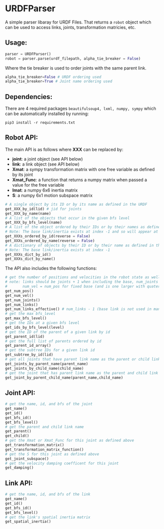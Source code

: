 # URDFParser

A simple parser libaray for URDF Files. That returns a ```robot``` object which can be used to access links, joints, transformation matricies, etc.

## Usage:
```python
parser = URDFParser()
robot = parser.parse(urdf_filepath, alpha_tie_breaker = False)
```
Where the tie breaker is used to order joints with the same parent link.
```python 
alpha_tie_breaker=False # URDF ordering used
alpha_tie_breaker=True # Joint name ordering used
```

## Dependencies:
There are 4 required packages ```beautifulsoup4, lxml, numpy, sympy``` which can be automatically installed by running:
```shell
pip3 install -r requirements.txt
```

## Robot API:

The main API is as follows where **XXX** can be replaced by:
+ **joint**: a joint object (see API below)
+ **link**: a link object (see API below)
+ **Xmat**: a sympy transformation matrix with one free variable as defined by its joint
+ **Xmat_Func**: a function that returns a numpy matrix when passed a value for the free variable
+ **Imat**: a numpy 6x6 inertia matrix
+ **S**: a numpy 6x1 motion subspace matrix

```python
# A single object by its ID or by its name as defined in the URDF
get_XXX_by_id(lid) # jid for joints 
get_XXX_by_name(name)
# A list of the objects that occur in the given bfs level
get_XXX_by_bfs_level(name)
# A list of the object ordered by their IDs or by their names as defined in the URDF
# Note: The base link/inertia exists at index -1 and so will appear at the beginning of the list
get_XXXs_ordered_by_id(reverse = False)
get_XXXs_ordered_by_name(reverse = False)
# A dictionary of objects by their ID or by their name as defined in the URDF
# Note: The base link/inertia exists at index -1
get_XXXs_dict_by_id()
get_XXXs_dict_by_name()
```

The API also includes the following functions:
```python
# get the number of positions and velocities in the robot state as well as numbers of links and joints
# note: links should be joints + 1 when including the base, num_joints = num_pos
#       num_vel = num_pos for fixed base (and is one larger with quaternion)
get_num_pos()
get_num_vel()
get_num_joints()
get_num_links()
get_num_links_effective() # num_links - 1 (base link is not used in many RBD algorithms when fixed)
# get the max bfs_level
get_max_bfs_level()
# get the IDs at a given bfs level
get_ids_by_bfs_level(level)
# get the ID of the parent of a given link by id
get_parent_id(lid)
# get the full list of parents ordered by id
get_parent_id_array()
# get the subtree IDs for a given link id
get_subtree_by_id(lid)
# get all joints that have parent link name as the parent or child link name as the child
get_joints_by_parent_name(parent_name)
get_joints_by_child_name(child_name)
# get the joint that has parent link name as the parent and child link name as the child
get_joint_by_parent_child_name(parent_name,child_name)
```

## Joint API:
```python
# get the name, id, and bfs of the joint
get_name()
get_id()
get_bfs_id()
get_bfs_level()
# get the parent and child link name
get_parent()
get_child()
# get the Xmat or Xmat_Func for this joint as defined above
get_transformation_matrix()
get_transformation_matrix_function()
# get the S for this joint as defined above
get_joint_subspace()
# get the velocity damping coefficent for this joint
get_damping()
```

## Link API:
```python
# get the name, id, and bfs of the link
get_name()
get_id()
get_bfs_id()
get_bfs_level()
# get the link's spatial inertia matrix
get_spatial_inertia()
```
